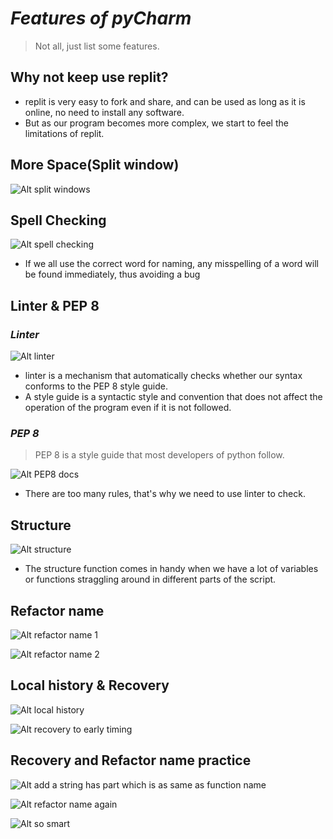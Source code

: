 # **_Features of pyCharm_**

> Not all, just list some features.

## **Why not keep use replit?**

- replit is very easy to fork and share, and can be used as long as it is online, no need to install any software.
- But as our program becomes more complex, we start to feel the limitations of replit.

## **More Space(Split window)**

![Alt split windows](pic/01.jpg)

## **Spell Checking**

![Alt spell checking](pic/02.jpg)

- If we all use the correct word for naming, any misspelling of a word will be found immediately, thus avoiding a bug

## **Linter & PEP 8**

### _Linter_

![Alt linter](pic/03.jpg)

- linter is a mechanism that automatically checks whether our syntax conforms to the PEP 8 style guide.
- A style guide is a syntactic style and convention that does not affect the operation of the program even if it is not followed.

### _PEP 8_

> PEP 8 is a style guide that most developers of python follow.

![Alt PEP8 docs](pic/04.jpg)

- There are too many rules, that's why we need to use linter to check.

## **Structure**

![Alt structure](pic/05.jpg)

- The structure function comes in handy when we have a lot of variables or functions straggling around in different parts of the script.

## **Refactor name**

![Alt refactor name 1](pic/06.jpg)

![Alt refactor name 2](pic/07.jpg)

## **Local history & Recovery**

![Alt local history](pic/08.jpg)

![Alt recovery to early timing](pic/09.jpg)

## **Recovery and Refactor name practice**

![Alt add a string has part which is as same as function name](pic/10.jpg)

![Alt refactor name again](pic/11.jpg)

![Alt so smart](pic/12.jpg)
